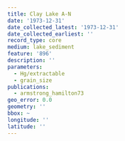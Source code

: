 ```yaml
---
title: Clay Lake A-N
date: '1973-12-31'
date_collected_latest: '1973-12-31'
date_collected_earliest: ''
record_type: core
medium: lake_sediment
feature: '896'
description: ''
parameters:
  - Hg/extractable
  - grain_size
publications:
  - armstrong_hamilton73
geo_error: 0.0
geometry: ''
bbox: ~
longitude: ''
latitude: ''
---
```

